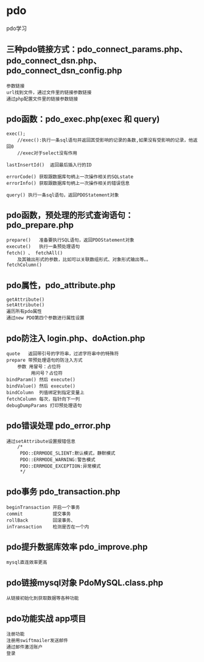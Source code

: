 # pdo
pdo学习

## 三种pdo链接方式：pdo_connect_params.php、pdo_connect_dsn.php、pdo_connect_dsn_config.php

    参数链接    
    url找到文件，通过文件里的链接参数链接    
    通过php配置文件里的链接参数链接   


## pdo函数：pdo_exec.php(exec 和 query)
        
    exec();     
        //exec():执行一条sql语句并返回其受影响的记录的条数,如果没有受影响的记录，他返回0
        //exec对于select没有作用

    lastInsertId()  返回最后插入行的ID

    errorCode() 获取跟数据库句柄上一次操作相关的SQLstate
    errorInfo() 获取跟数据库句柄上一次操作相关的错误信息
    
    query() 执行一条sql语句，返回PDOStatement对象
    
## pdo函数，预处理的形式查询语句：pdo_prepare.php

    prepare()   准备要执行SQL语句，返回PDOStatement对象
    execute()   执行一条预处理语句
    fetch() 、 fetchAll()
        及其输出形式的参数，比如可以关联数组形式、对象形式输出等。。
    fetchColumn()
    
## pdo属性，pdo_attribute.php

    getAttribute()
    setAttribute()
    遍历所有pdo属性
    通过new PDO第四个参数进行属性设置
    
## pdo防注入 login.php、doAction.php
    
    quote   返回带引号的字符串，过滤字符串中的特殊符
    prepare 带预处理语句的防注入方式
        参数 用冒号：占位符
             用问号？占位符
    bindParam() 然后 execute()
    bindValue() 然后 execute()
    bindColumn  列值绑定到指定变量上
    fetchColumn 每次，指针向下一列
    debugDumpParams 打印预处理语句
    
## pdo错误处理  pdo_error.php
    
    通过setAttribute设置报错信息
        /*
         PDO::ERRMODE_SLIENT:默认模式，静默模式
         PDO::ERRMODE_WARNING:警告模式
         PDO::ERRMODE_EXCEPTION:异常模式
         */
         
## pdo事务    pdo_transaction.php
    
    beginTransaction 开启一个事务
    commit           提交事务
    rollBack         回滚事务、
    inTransaction    检测是否在一个内
    
## pdo提升数据库效率   pdo_improve.php

    mysql直连效率更高
    
## pdo链接mysql对象 PdoMySQL.class.php
    
    从链接初始化到获取数据等各种功能
    
## pdo功能实战 app项目

    注册功能
    注册用swiftmailer发送邮件
    通过邮件激活账户
    登录